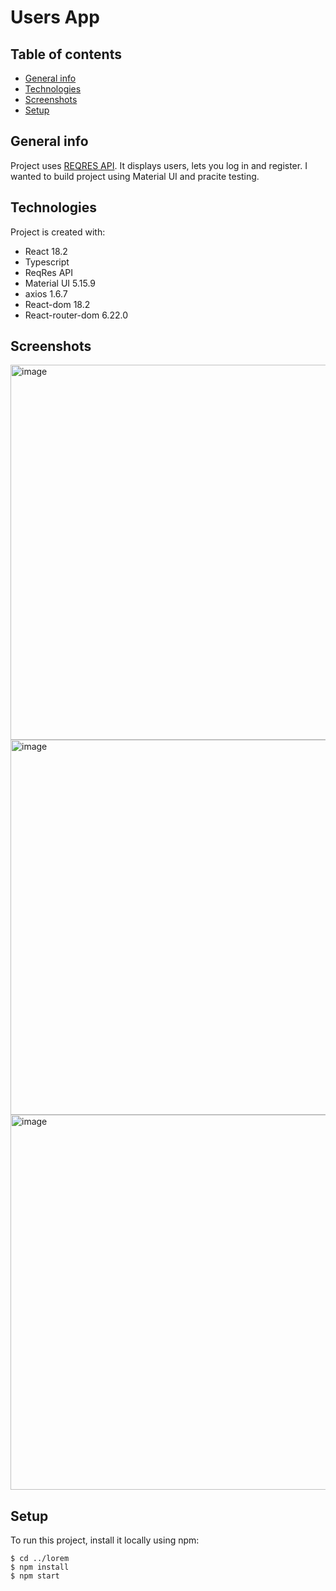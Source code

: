 # Users App
 
## Table of contents
* [General info](#general-info)
* [Technologies](#technologies)
* [Screenshots](#screenshots)
* [Setup](#setup)
 
## General info
Project uses [REQRES API](https://reqres.in/ "reqres api"). It displays users, lets you log in and register. 
I wanted to build project using Material UI and pracite testing. 
	
## Technologies
Project is created with:
* React 18.2
* Typescript
* ReqRes API
* Material UI 5.15.9
* axios 1.6.7
* React-dom 18.2
* React-router-dom 6.22.0

## Screenshots
<img width="600" alt="image" src="https://github.com/Afafrr/userProjectRepo/assets/118637963/cd85f8ff-ee21-44b2-934a-d90b916cc670">
<img width="600" alt="image" src="https://github.com/Afafrr/userProjectRepo/assets/118637963/f258413d-056e-4331-9b3a-534fff6f54ba">
<img width="600" alt="image" src="https://github.com/Afafrr/userProjectRepo/assets/118637963/df9433ab-819d-4fa2-a8be-e0d1c0303d04">

	
## Setup
To run this project, install it locally using npm:

```
$ cd ../lorem
$ npm install
$ npm start
```

